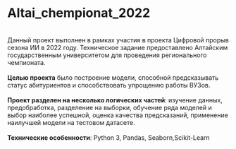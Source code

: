 # Altai_chempionat_2022
<br>Данный проект выполнен в рамках участия в проекта Цифровой прорыв сезона ИИ в 2022 году. Техническое задание предоставлено Алтайским государственным университетом для проведения регионального чемпионата. 
<br>
<br>**Целью проекта** было построение модели, способной предсказывать статус абитуриентов и способствовать упрощению работы ВУЗов.
<br>
<br>**Проект разделен на несколько логических частей**: изучение данных, предобработка, разделение на выборки, обучение ряда моделей и выбор наиболее успешной, оценка качества предсказаний, применение наилучшей модели на тестовом датасете.
<br>
<br>**Технические особенности**:
Python 3, Pandas, Seaborn,Scikit-Learn
